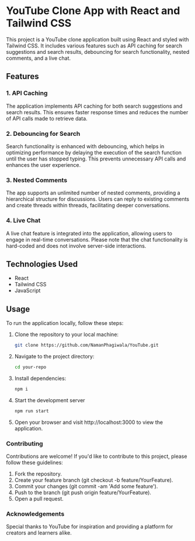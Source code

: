# YouTube Clone App with React and Tailwind CSS

This project is a YouTube clone application built using React and styled with Tailwind CSS. It includes various features such as API caching for search suggestions and search results, debouncing for search functionality, nested comments, and a live chat.

## Features

### 1. API Caching
The application implements API caching for both search suggestions and search results. This ensures faster response times and reduces the number of API calls made to retrieve data.

### 2. Debouncing for Search
Search functionality is enhanced with debouncing, which helps in optimizing performance by delaying the execution of the search function until the user has stopped typing. This prevents unnecessary API calls and enhances the user experience.

### 3. Nested Comments
The app supports an unlimited number of nested comments, providing a hierarchical structure for discussions. Users can reply to existing comments and create threads within threads, facilitating deeper conversations.

### 4. Live Chat
A live chat feature is integrated into the application, allowing users to engage in real-time conversations. Please note that the chat functionality is hard-coded and does not involve server-side interactions.

## Technologies Used
- React
- Tailwind CSS
- JavaScript

## Usage
To run the application locally, follow these steps:

1. Clone the repository to your local machine:
   ```bash
   git clone https://github.com/NamanPhagiwala/YouTube.git

2. Navigate to the project directory:
    ```bash
    cd your-repo
3. Install dependencies:
    ```bash
    npm i
4. Start the development server
    ```bash
    npm run start
5. Open your browser and visit http://localhost:3000 to view the application.


### Contributing
Contributions are welcome! If you'd like to contribute to this project, please follow these guidelines:

1. Fork the repository.
2. Create your feature branch (git checkout -b feature/YourFeature).
3. Commit your changes (git commit -am 'Add some feature').
4. Push to the branch (git push origin feature/YourFeature).
5. Open a pull request.

### Acknowledgements
Special thanks to YouTube for inspiration and providing a platform for creators and learners alike.
